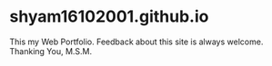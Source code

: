 # shyam16102001.github.io
This my Web Portfolio.
Feedback about this site is always welcome.
Thanking You,
M.S.M.
